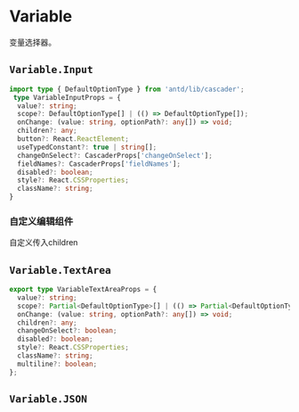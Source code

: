 # Variable

变量选择器。

## `Variable.Input`

```ts
import type { DefaultOptionType } from 'antd/lib/cascader';
 type VariableInputProps = {
  value?: string;
  scope?: DefaultOptionType[] | (() => DefaultOptionType[]);
  onChange: (value: string, optionPath?: any[]) => void;
  children?: any;
  button?: React.ReactElement;
  useTypedConstant?: true | string[];
  changeOnSelect?: CascaderProps['changeOnSelect'];
  fieldNames?: CascaderProps['fieldNames'];
  disabled?: boolean;
  style?: React.CSSProperties;
  className?: string;
}
```

<code src="./demos/demo1.tsx"></code>

### 自定义编辑组件

自定义传入children

<code src="./demos/demo4.tsx"></code>

## `Variable.TextArea`
```ts
export type VariableTextAreaProps = {
  value?: string;
  scope?: Partial<DefaultOptionType>[] | (() => Partial<DefaultOptionType>[]);
  onChange: (value: string, optionPath?: any[]) => void;
  children?: any;
  changeOnSelect?: boolean;
  disabled?: boolean;
  style?: React.CSSProperties;
  className?: string;
  multiline?: boolean;
};

```

<code src="./demos/demo2.tsx"></code>

## `Variable.JSON`

<code src="./demos/demo3.tsx"></code>
